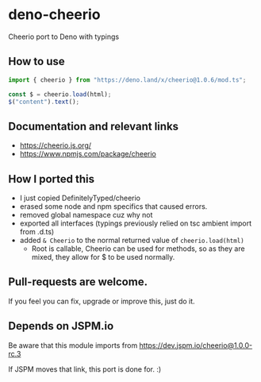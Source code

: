 # deno-cheerio
Cheerio port to Deno with typings

## How to use

```js
import { cheerio } from "https://deno.land/x/cheerio@1.0.6/mod.ts";

const $ = cheerio.load(html);
$("content").text();
```

## Documentation and relevant links

- https://cheerio.js.org/
- https://www.npmjs.com/package/cheerio

## How I ported this

- I just copied DefinitelyTyped/cheerio
- erased some node and npm specifics that caused errors.
- removed global namespace cuz why not
- exported all interfaces (typings previously relied on tsc ambient import from .d.ts)
- added `& Cheerio` to the normal returned value of `cheerio.load(html)`
  - Root is callable, Cheerio can be used for methods, so as they are mixed, they allow for $ to be used normally.

## Pull-requests are welcome.

If you feel you can fix, upgrade or improve this, just do it.

## Depends on JSPM.io

Be aware that this module imports from https://dev.jspm.io/cheerio@1.0.0-rc.3

If JSPM moves that link, this port is done for. :)
